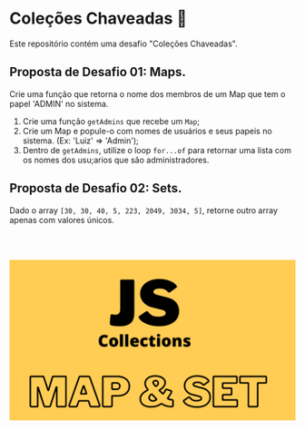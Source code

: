 # Coleções Chaveadas 🔗

Este repositório contém uma desafio "Coleções Chaveadas".

## Proposta de Desafio 01: Maps.

Crie uma função que retorna o nome dos membros de um Map que tem o papel 'ADMIN' no sistema.

1. Crie uma função `getAdmins` que recebe um `Map`;
2. Crie um Map e popule-o com nomes de usuários e seus papeis no sistema. (Ex: 'Luiz' => 'Admin');
3. Dentro de `getAdmins`, utilize o loop `for...of` para retornar uma lista com os nomes dos usu;arios que são administradores.

## Proposta de Desafio 02: Sets.

Dado o array `[30, 30, 40, 5, 223, 2049, 3034, 5]`, retorne outro array apenas com valores únicos.

<br> <br>

![Collections](./collections.png)